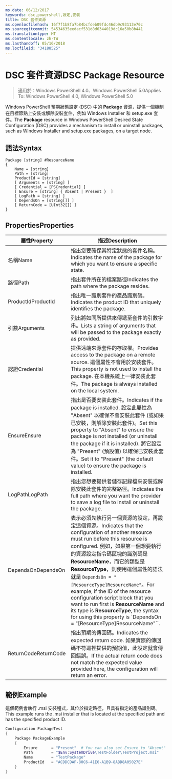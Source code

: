 ```yaml
---
ms.date: 06/12/2017
keywords: dsc,powershell,設定,安裝
title: DSC 套件資源
ms.openlocfilehash: 16f7f1b8fa7b84bcfdeb09fdc46db9c93113e70c
ms.sourcegitcommit: 54534635eedacf531d8d6344019dc16a50b8b441
ms.translationtype: HT
ms.contentlocale: zh-TW
ms.lasthandoff: 05/16/2018
ms.locfileid: "34188525"
---
```

# <a name="dsc-package-resource"></a><span data-ttu-id="7957a-103">DSC 套件資源</span><span class="sxs-lookup"><span data-stu-id="7957a-103">DSC Package Resource</span></span>

> <span data-ttu-id="7957a-104">適用於：Windows PowerShell 4.0、Windows PowerShell 5.0</span><span class="sxs-lookup"><span data-stu-id="7957a-104">Applies To: Windows PowerShell 4.0, Windows PowerShell 5.0</span></span>

<span data-ttu-id="7957a-105">Windows PowerShell 預期狀態設定 (DSC) 中的 **Package** 資源，提供一個機制在目標節點上安裝或解除安裝套件，例如 Windows Installer 和 setup.exe 套件。</span><span class="sxs-lookup"><span data-stu-id="7957a-105">The **Package** resource in Windows PowerShell Desired State Configuration (DSC) provides a mechanism to install or uninstall packages, such as Windows Installer and setup.exe packages, on a target node.</span></span>

## <a name="syntax"></a><span data-ttu-id="7957a-106">語法</span><span class="sxs-lookup"><span data-stu-id="7957a-106">Syntax</span></span>

```
Package [string] #ResourceName
{
    Name = [string]
    Path = [string]
    ProductId = [string]
    [ Arguments = [string] ]
    [ Credential = [PSCredential] ]
    [ Ensure = [string] { Absent | Present }  ]
    [ LogPath = [string] ]
    [ DependsOn = [string[]] ]
    [ ReturnCode = [UInt32[]] ]
}
```

## <a name="properties"></a><span data-ttu-id="7957a-107">Properties</span><span class="sxs-lookup"><span data-stu-id="7957a-107">Properties</span></span>
|  <span data-ttu-id="7957a-108">屬性</span><span class="sxs-lookup"><span data-stu-id="7957a-108">Property</span></span>  |  <span data-ttu-id="7957a-109">描述</span><span class="sxs-lookup"><span data-stu-id="7957a-109">Description</span></span>   |
|---|---|
| <span data-ttu-id="7957a-110">名稱</span><span class="sxs-lookup"><span data-stu-id="7957a-110">Name</span></span>| <span data-ttu-id="7957a-111">指出您要確保其特定狀態的套件名稱。</span><span class="sxs-lookup"><span data-stu-id="7957a-111">Indicates the name of the package for which you want to ensure a specific state.</span></span>|
| <span data-ttu-id="7957a-112">路徑</span><span class="sxs-lookup"><span data-stu-id="7957a-112">Path</span></span>| <span data-ttu-id="7957a-113">指出套件所在的檔案路徑</span><span class="sxs-lookup"><span data-stu-id="7957a-113">Indicates the path where the package resides.</span></span>|
| <span data-ttu-id="7957a-114">ProductId</span><span class="sxs-lookup"><span data-stu-id="7957a-114">ProductId</span></span>| <span data-ttu-id="7957a-115">指出唯一識別套件的產品識別碼。</span><span class="sxs-lookup"><span data-stu-id="7957a-115">Indicates the product ID that uniquely identifies the package.</span></span>|
| <span data-ttu-id="7957a-116">引數</span><span class="sxs-lookup"><span data-stu-id="7957a-116">Arguments</span></span>| <span data-ttu-id="7957a-117">列出將如同所提供來傳遞至套件的引數字串。</span><span class="sxs-lookup"><span data-stu-id="7957a-117">Lists a string of arguments that will be passed to the package exactly as provided.</span></span>|
| <span data-ttu-id="7957a-118">認證</span><span class="sxs-lookup"><span data-stu-id="7957a-118">Credential</span></span>| <span data-ttu-id="7957a-119">提供遠端來源套件的存取權。</span><span class="sxs-lookup"><span data-stu-id="7957a-119">Provides access to the package on a remote source.</span></span> <span data-ttu-id="7957a-120">這個屬性不會用於安裝套件。</span><span class="sxs-lookup"><span data-stu-id="7957a-120">This property is not used to install the package.</span></span> <span data-ttu-id="7957a-121">在本機系統上一律安裝此套件。</span><span class="sxs-lookup"><span data-stu-id="7957a-121">The package is always installed on the local system.</span></span>|
| <span data-ttu-id="7957a-122">Ensure</span><span class="sxs-lookup"><span data-stu-id="7957a-122">Ensure</span></span>| <span data-ttu-id="7957a-123">指出是否要安裝此套件。</span><span class="sxs-lookup"><span data-stu-id="7957a-123">Indicates if the package is installed.</span></span> <span data-ttu-id="7957a-124">設定此屬性為 "Absent" 以確保不會安裝此套件 (或如果已安裝，則解除安裝此套件)。</span><span class="sxs-lookup"><span data-stu-id="7957a-124">Set this property to "Absent" to ensure the package is not installed (or uninstall the package if it is installed).</span></span> <span data-ttu-id="7957a-125">將它設定為 "Present" (預設值) 以確保已安裝此套件。</span><span class="sxs-lookup"><span data-stu-id="7957a-125">Set it to "Present" (the default value) to ensure the package is installed.</span></span>|
| <span data-ttu-id="7957a-126">LogPath</span><span class="sxs-lookup"><span data-stu-id="7957a-126">LogPath</span></span>| <span data-ttu-id="7957a-127">指出您想要提供者儲存記錄檔來安裝或解除安裝此套件的完整路徑。</span><span class="sxs-lookup"><span data-stu-id="7957a-127">Indicates the full path where you want the provider to save a log file to install or uninstall the package.</span></span>|
| <span data-ttu-id="7957a-128">DependsOn</span><span class="sxs-lookup"><span data-stu-id="7957a-128">DependsOn</span></span> | <span data-ttu-id="7957a-129">表示必須先執行另一個資源的設定，再設定這個資源。</span><span class="sxs-lookup"><span data-stu-id="7957a-129">Indicates that the configuration of another resource must run before this resource is configured.</span></span> <span data-ttu-id="7957a-130">例如，如果第一個想要執行的資源設定指令碼區塊的識別碼是 **ResourceName**，而它的類型是 **ResourceType**，則使用這個屬性的語法就是 `DependsOn = "[ResourceType]ResourceName"`。</span><span class="sxs-lookup"><span data-stu-id="7957a-130">For example, if the ID of the resource configuration script block that you want to run first is **ResourceName** and its type is **ResourceType**, the syntax for using this property is \`DependsOn = "[ResourceType]ResourceName"\`\`.</span></span>|
| <span data-ttu-id="7957a-131">ReturnCode</span><span class="sxs-lookup"><span data-stu-id="7957a-131">ReturnCode</span></span>| <span data-ttu-id="7957a-132">指出預期的傳回碼。</span><span class="sxs-lookup"><span data-stu-id="7957a-132">Indicates the expected return code.</span></span> <span data-ttu-id="7957a-133">如果實際的傳回碼不符這裡提供的預期值，此設定就會傳回錯誤。</span><span class="sxs-lookup"><span data-stu-id="7957a-133">If the actual return code does not match the expected value provided here, the configuration will return an error.</span></span>|

## <a name="example"></a><span data-ttu-id="7957a-134">範例</span><span class="sxs-lookup"><span data-stu-id="7957a-134">Example</span></span>

<span data-ttu-id="7957a-135">這個範例會執行 .msi 安裝程式，其位於指定路徑，且具有指定的產品識別碼。</span><span class="sxs-lookup"><span data-stu-id="7957a-135">This example runs the .msi installer that is located at the specified path and has the specified product ID.</span></span>

```powershell
Configuration PackageTest
{
    Package PackageExample
    {
        Ensure      = "Present"  # You can also set Ensure to "Absent"
        Path        = "$Env:SystemDrive\TestFolder\TestProject.msi"
        Name        = "TestPackage"
        ProductId   = "ACDDCDAF-80C6-41E6-A1B9-8ABD8A05027E"
    }
}
```